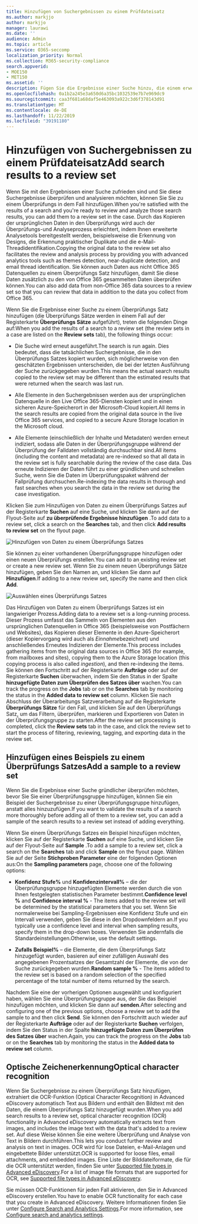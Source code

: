 ```yaml
---
title: Hinzufügen von Suchergebnissen zu einem Prüfdateisatz
ms.author: markjjo
author: markjjo
manager: laurawi
ms.date: ''
audience: Admin
ms.topic: article
ms.service: O365-seccomp
localization_priority: Normal
ms.collection: M365-security-compliance
search.appverid:
- MOE150
- MET150
ms.assetid: ''
description: Fügen Sie die Ergebnisse einer Suche hinzu, die einem erweiterten eDiscovery-Fall zugeordnet ist. Elemente werden von Ihrem ursprünglichen Speicherort kopiert und in einen von Microsoft bereitgestellten Azure-Speicher Speicherort kopiert. Außerdem werden Elemente erneut indiziert, und Advanced eDiscovery führt die optische Zeichenerkennung für Bilddateien durch und lädt den Bild Text zur Überprüfung und Analyse hoch.
ms.openlocfilehash: 0a1b2a245e3a650d6a35bc1032539e7b7e969dc9
ms.sourcegitcommit: caa3f681a68daf5e463093a922c3d6f378143d91
ms.translationtype: MT
ms.contentlocale: de-DE
ms.lasthandoff: 11/22/2019
ms.locfileid: "39191180"
---
```

# <a name="add-search-results-to-a-review-set"></a><span data-ttu-id="0805d-105">Hinzufügen von Suchergebnissen zu einem Prüfdateisatz</span><span class="sxs-lookup"><span data-stu-id="0805d-105">Add search results to a review set</span></span>

<span data-ttu-id="0805d-106">Wenn Sie mit den Ergebnissen einer Suche zufrieden sind und Sie diese Suchergebnisse überprüfen und analysieren möchten, können Sie Sie zu einem Überprüfungs in dem Fall hinzufügen.</span><span class="sxs-lookup"><span data-stu-id="0805d-106">When you're satisfied with the results of a search and you're ready to review and analyze those search results, you can add them to a review set in the case.</span></span> <span data-ttu-id="0805d-107">Durch das Kopieren der ursprünglichen Daten in den Überprüfungs wird auch der Überprüfungs-und Analyseprozess erleichtert, indem Ihnen erweiterte Analysetools bereitgestellt werden, beispielsweise die Erkennung von Designs, die Erkennung praktischer Duplikate und die e-Mail-Threadidentifikation.</span><span class="sxs-lookup"><span data-stu-id="0805d-107">Copying the original data to the review set also facilitates the review and analysis process by providing you with advanced analytics tools such as themes detection, near-duplicate detection, and email thread identification.</span></span> <span data-ttu-id="0805d-108">Sie können auch Daten aus nicht Office 365 Datenquellen zu einem Überprüfungs Satz hinzufügen, damit Sie diese Daten zusätzlich zu den von Office 365 gesammelten Daten überprüfen können.</span><span class="sxs-lookup"><span data-stu-id="0805d-108">You can also add data from non-Office 365 data sources to a review set so that you can review that data in addition to the data you collect from Office 365.</span></span> 

<span data-ttu-id="0805d-109">Wenn Sie die Ergebnisse einer Suche zu einem Überprüfungs Satz hinzufügen (die Überprüfungs Sätze werden in einem Fall auf der Registerkarte **Überprüfungs Sätze** aufgeführt), treten die folgenden Dinge auf:</span><span class="sxs-lookup"><span data-stu-id="0805d-109">When you add the results of a search to a review set (the review sets in a case are listed on the **Review sets** tab), the following things occur:</span></span>

- <span data-ttu-id="0805d-110">Die Suche wird erneut ausgeführt.</span><span class="sxs-lookup"><span data-stu-id="0805d-110">The search is run again.</span></span> <span data-ttu-id="0805d-111">Dies bedeutet, dass die tatsächlichen Suchergebnisse, die in den Überprüfungs Satzes kopiert wurden, sich möglicherweise von den geschätzten Ergebnissen unterscheiden, die bei der letzten Ausführung der Suche zurückgegeben wurden.</span><span class="sxs-lookup"><span data-stu-id="0805d-111">This means the actual search results copied to the review set may be different than the estimated results that were returned when the search was last run.</span></span>

- <span data-ttu-id="0805d-112">Alle Elemente in den Suchergebnissen werden aus der ursprünglichen Datenquelle in den Live Office 365-Diensten kopiert und in einen sicheren Azure-Speicherort in der Microsoft-Cloud kopiert.</span><span class="sxs-lookup"><span data-stu-id="0805d-112">All items in the search results are copied from the original data source in the live Office 365 services, and copied to a secure Azure Storage location in the Microsoft cloud.</span></span>

- <span data-ttu-id="0805d-113">Alle Elemente (einschließlich der Inhalte und Metadaten) werden erneut indiziert, sodass alle Daten in der Überprüfungsgruppe während der Überprüfung der Falldaten vollständig durchsuchbar sind.</span><span class="sxs-lookup"><span data-stu-id="0805d-113">All items (including the content and metadata) are re-indexed so that all data in the review set is fully searchable during the review of the case data.</span></span> <span data-ttu-id="0805d-114">Das erneute Indizieren der Daten führt zu einer gründlichen und schnellen Suche, wenn Sie die Daten im Überprüfungspaket während der Fallprüfung durchsuchen.</span><span class="sxs-lookup"><span data-stu-id="0805d-114">Re-indexing the data results in thorough and fast searches when you search the data in the review set during the case investigation.</span></span>

<span data-ttu-id="0805d-115">Klicken Sie zum Hinzufügen von Daten zu einem Überprüfungs Satzes auf der Registerkarte **Suchen** auf eine Suche, und klicken Sie dann auf der Flyout-Seite auf **zu überprüfende Ergebnisse hinzufügen** .</span><span class="sxs-lookup"><span data-stu-id="0805d-115">To add data to a review set, click a search on the **Searches** tab, and then click **Add results to review set** on the flyout page.</span></span>

![Hinzufügen von Daten zu einem Überprüfungs Satzes](media/c1b4fc00-7a15-4587-b9b0-ce594bb02e4d.png)

<span data-ttu-id="0805d-117">Sie können zu einer vorhandenen Überprüfungsgruppe hinzufügen oder einen neuen Überprüfungs erstellen.</span><span class="sxs-lookup"><span data-stu-id="0805d-117">You can add to an existing review set or create a new review set.</span></span>  <span data-ttu-id="0805d-118">Wenn Sie zu einem neuen Überprüfungs Sätze hinzufügen, geben Sie den Namen an, und klicken Sie dann auf **Hinzufügen**.</span><span class="sxs-lookup"><span data-stu-id="0805d-118">If adding to a new review set, specify the name and then click **Add**.</span></span>

![Auswählen eines Überprüfungs Satzes](media/e8c6ab51-da8d-4c39-9b21-26bfdf453fb9.png)

<span data-ttu-id="0805d-120">Das Hinzufügen von Daten zu einem Überprüfungs Satzes ist ein langwieriger Prozess.</span><span class="sxs-lookup"><span data-stu-id="0805d-120">Adding data to a review set is a long-running process.</span></span> <span data-ttu-id="0805d-121">Dieser Prozess umfasst das Sammeln von Elementen aus den ursprünglichen Datenquellen in Office 365 (beispielsweise von Postfächern und Websites), das Kopieren dieser Elemente in den Azure-Speicherort (dieser Kopiervorgang wird auch als *Einnahme*bezeichnet) und anschließendes Erneutes Indizieren der Elemente.</span><span class="sxs-lookup"><span data-stu-id="0805d-121">This process includes gathering items from the original data sources in Office 365 (for example, from mailboxes and sites), copying them to the Azure Storage location (this copying process is also called *ingestion*), and then re-indexing the items.</span></span> <span data-ttu-id="0805d-122">Sie können den Fortschritt auf der Registerkarte **Aufträge** oder auf der Registerkarte **Suchen** überwachen, indem Sie den Status in der Spalte **hinzugefügte Daten zum Überprüfen des Satzes über** wachen.</span><span class="sxs-lookup"><span data-stu-id="0805d-122">You can track the progress on the **Jobs** tab or on the **Searches** tab by monitoring the status in the **Added data to review set** column.</span></span> <span data-ttu-id="0805d-123">Klicken Sie nach Abschluss der Überarbeitungs Satzverarbeitung auf die Registerkarte **Überprüfungs Sätze** für den Fall, und klicken Sie auf den Überprüfungs Satz, um das Filtern, überprüfen, markieren und Exportieren von Daten in der Überprüfungsgruppe zu starten.</span><span class="sxs-lookup"><span data-stu-id="0805d-123">After the review set processing is completed, click the **Review sets** tab in the case, and click the review set to start the process of filtering, reviewing, tagging, and exporting data in the review set.</span></span>

## <a name="add-a-sample-to-a-review-set"></a><span data-ttu-id="0805d-124">Hinzufügen eines Beispiels zu einem Überprüfungs Satzes</span><span class="sxs-lookup"><span data-stu-id="0805d-124">Add a sample to a review set</span></span>

<span data-ttu-id="0805d-125">Wenn Sie die Ergebnisse einer Suche gründlicher überprüfen möchten, bevor Sie Sie einer Überprüfungsgruppe hinzufügen, können Sie ein Beispiel der Suchergebnisse zu einer Überprüfungsgruppe hinzufügen, anstatt alles hinzuzufügen.</span><span class="sxs-lookup"><span data-stu-id="0805d-125">If you want to validate the results of a search more thoroughly before adding all of them to a review set, you can add a sample of the search results to a review set instead of adding everything.</span></span>

<span data-ttu-id="0805d-126">Wenn Sie einem Überprüfungs Satzes ein Beispiel hinzufügen möchten, klicken Sie auf der Registerkarte **Suchen** auf eine Suche, und klicken Sie auf der Flyout-Seite auf **Sample** .</span><span class="sxs-lookup"><span data-stu-id="0805d-126">To add a sample to a review set, click a search on the **Searches** tab and click **Sample** on the flyout page.</span></span> <span data-ttu-id="0805d-127">Wählen Sie auf der Seite **Stichproben Parameter** eine der folgenden Optionen aus:</span><span class="sxs-lookup"><span data-stu-id="0805d-127">On the **Sampling parameters** page, choose one of the following options:</span></span>

- <span data-ttu-id="0805d-128">**Konfidenz Stufe%** und **Konfidenzintervall%** – die der Überprüfungsgruppe hinzugefügten Elemente werden durch die von Ihnen festgelegten statistischen Parameter bestimmt.</span><span class="sxs-lookup"><span data-stu-id="0805d-128">**Confidence level %** and **Confidence interval %** - The items added to the review set will be determined by the statistical parameters that you set.</span></span> <span data-ttu-id="0805d-129">Wenn Sie normalerweise bei Sampling-Ergebnissen eine Konfidenz Stufe und ein Intervall verwenden, geben Sie diese in den Dropdownfeldern an.</span><span class="sxs-lookup"><span data-stu-id="0805d-129">If you typically use a confidence level and interval when sampling results, specify them in the drop-down boxes.</span></span> <span data-ttu-id="0805d-130">Verwenden Sie andernfalls die Standardeinstellungen.</span><span class="sxs-lookup"><span data-stu-id="0805d-130">Otherwise, use the default settings.</span></span>

- <span data-ttu-id="0805d-131">**Zufalls Beispiel%** – die Elemente, die dem Überprüfungs Satz hinzugefügt wurden, basieren auf einer zufälligen Auswahl des angegebenen Prozentsatzes der Gesamtzahl der Elemente, die von der Suche zurückgegeben wurden.</span><span class="sxs-lookup"><span data-stu-id="0805d-131">**Random sample %** - The items added to the review set is based on a random selection of the specified percentage of the total number of items returned by the search.</span></span>

<span data-ttu-id="0805d-132">Nachdem Sie eine der vorherigen Optionen ausgewählt und konfiguriert haben, wählen Sie eine Überprüfungsgruppe aus, der Sie das Beispiel hinzufügen möchten, und klicken Sie dann auf **senden**.</span><span class="sxs-lookup"><span data-stu-id="0805d-132">After selecting and configuring one of the previous options, choose a review set to add the sample to and then click **Send**.</span></span> <span data-ttu-id="0805d-133">Sie können den Fortschritt auch wieder auf der Registerkarte **Aufträge** oder auf der Registerkarte **Suchen** verfolgen, indem Sie den Status in der Spalte **hinzugefügte Daten zum Überprüfen des Satzes über** wachen.</span><span class="sxs-lookup"><span data-stu-id="0805d-133">Again, you can track the progress on the **Jobs** tab or on the **Searches** tab by monitoring the status in the **Added data to review set** column.</span></span>

## <a name="optical-character-recognition"></a><span data-ttu-id="0805d-134">Optische Zeichenerkennung</span><span class="sxs-lookup"><span data-stu-id="0805d-134">Optical character recognition</span></span>

<span data-ttu-id="0805d-135">Wenn Sie Suchergebnisse zu einem Überprüfungs Satz hinzufügen, extrahiert die OCR-Funktion (Optical Character Recognition) in Advanced eDiscovery automatisch Text aus Bildern und enthält den Bildtext mit den Daten, die einem Überprüfungs Satz hinzugefügt wurden.</span><span class="sxs-lookup"><span data-stu-id="0805d-135">When you add search results to a review set, optical character recognition (OCR) functionality in Advanced eDiscovery automatically extracts text from images, and includes the image text with the data that's added to a review set.</span></span> <span data-ttu-id="0805d-136">Auf diese Weise können Sie eine weitere Überprüfung und Analyse von Text in Bildern durchführen.</span><span class="sxs-lookup"><span data-stu-id="0805d-136">This lets you conduct further review and analysis on text in images.</span></span> <span data-ttu-id="0805d-137">OCR wird für lose Dateien, e-Mail-Anlagen und eingebettete Bilder unterstützt.</span><span class="sxs-lookup"><span data-stu-id="0805d-137">OCR is supported for loose files, email attachments, and embedded images.</span></span> <span data-ttu-id="0805d-138">Eine Liste der Bilddateiformate, die für die OCR unterstützt werden, finden Sie unter [Supported file types in Advanced eDiscovery](supported-filetypes-ediscovery20.md#image).</span><span class="sxs-lookup"><span data-stu-id="0805d-138">For a list of image file formats that are supported for OCR, see [Supported file types in Advanced eDiscovery](supported-filetypes-ediscovery20.md#image).</span></span>

<span data-ttu-id="0805d-139">Sie müssen OCR-Funktionen für jeden Fall aktivieren, den Sie in Advanced eDiscovery erstellen.</span><span class="sxs-lookup"><span data-stu-id="0805d-139">You have to enable OCR functionality for each case that you create in Advanced eDiscovery.</span></span> <span data-ttu-id="0805d-140">Weitere Informationen finden Sie unter [Configure Search and Analytics Settings](configure-search-and-analytics-settings-in-advanced-ediscovery.md#optical-character-recognition-ocr).</span><span class="sxs-lookup"><span data-stu-id="0805d-140">For more information, see [Configure search and analytics settings](configure-search-and-analytics-settings-in-advanced-ediscovery.md#optical-character-recognition-ocr).</span></span>
